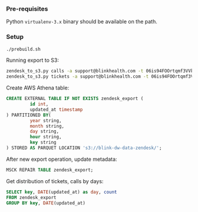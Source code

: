 ### Pre-requisites

Python `virtualenv-3.x` binary should be available on the path.


### Setup

```bash
./prebuild.sh
```

Running export to S3:

```bash
zendesk_to_s3.py calls -a support@blinkhealth.com -t 06is94FOOrtqmf3VVkP2WOPz40y94LbVEUiC1nDF -b s3://blink-dw-data-zendesk/calls
zendesk_to_s3.py tickets -a support@blinkhealth.com -t 06is94FOOrtqmf3VVkP2WOPz40y94LbVEUiC1nDF -b s3://blink-dw-data-zendesk/tickets
```

Create AWS Athena table:

```sql
CREATE EXTERNAL TABLE IF NOT EXISTS zendesk_export (
         id int,
         updated_at timestamp 
) PARTITIONED BY(
         year string,
         month string,
         day string,
         hour string,
         key string 
) STORED AS PARQUET LOCATION 's3://blink-dw-data-zendesk/';
```

After new export operation, update metadata:
```sql
MSCK REPAIR TABLE zendesk_export;
```

Get distribution of tickets, calls by days:
```sql
SELECT key, DATE(updated_at) as day, count 
FROM zendesk_export
GROUP BY key, DATE(updated_at)
```
